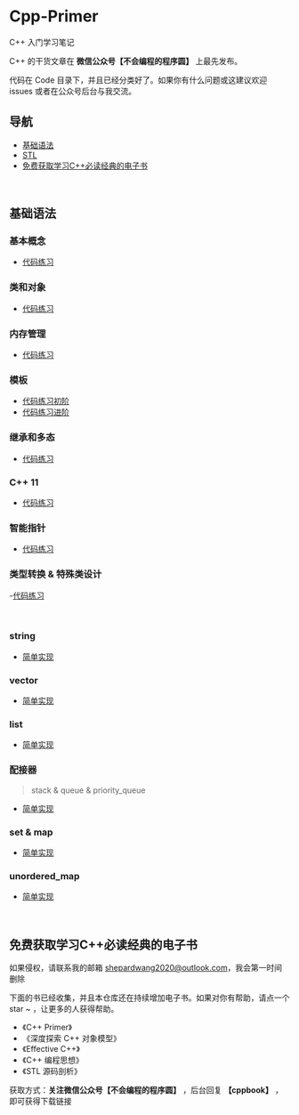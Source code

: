 # Cpp-Primer
C++ 入门学习笔记

C++ 的干货文章在 **微信公众号【不会编程的程序圆】** 上最先发布。

代码在 Code 目录下，并且已经分类好了。如果你有什么问题或这建议欢迎 issues 或者在公众号后台与我交流。


## 导航
- <a href="#level1">基础语法</a>
- <a href="level2">STL</a>
- <a href="#book">免费获取学习C++必读经典的电子书</a>

<br>

<div id="level1">

## 基础语法

### 基本概念


- [代码练习](https://github.com/hairrrrr/Cpp-Primer/tree/master/Code/Practise/01_%E5%9F%BA%E6%9C%AC%E6%A6%82%E5%BF%B5)

### 类和对象

- [代码练习](https://github.com/hairrrrr/Cpp-Primer/tree/master/Code/Practise/02_%E7%B1%BB%E5%92%8C%E5%AF%B9%E8%B1%A1)

### 内存管理

- [代码练习](https://github.com/hairrrrr/Cpp-Primer/tree/master/Code/Practise/03_%E5%86%85%E5%AD%98%E7%AE%A1%E7%90%86)

### 模板

- [代码练习初阶](https://github.com/hairrrrr/Cpp-Primer/tree/master/Code/Practise/04_%E6%A8%A1%E6%9D%BF%E5%88%9D%E9%98%B6)
- [代码练习进阶](https://github.com/hairrrrr/Cpp-Primer/tree/master/Code/Practise/09_%E6%A8%A1%E6%9D%BF%E8%BF%9B%E9%98%B6_%E6%96%87%E4%BB%B6IO)



### 继承和多态

- [代码练习](https://github.com/hairrrrr/Cpp-Primer/tree/master/Code/Practise/10_%E7%BB%A7%E6%89%BF%E5%92%8C%E5%A4%9A%E6%80%81)

### C++ 11

- [代码练习](https://github.com/hairrrrr/Cpp-Primer/tree/master/Code/Practise/13_C%2B%2B11)

### 智能指针

- [代码练习](https://github.com/hairrrrr/Cpp-Primer/tree/master/Code/Practise/14_%E6%99%BA%E8%83%BD%E6%8C%87%E9%92%88)

### 类型转换 & 特殊类设计

-[代码练习](https://github.com/hairrrrr/Cpp-Primer/tree/master/Code/Practise/15_%E7%B1%BB%E5%9E%8B%E8%BD%AC%E6%8D%A2%26%E7%89%B9%E6%AE%8A%E7%B1%BB%E8%AE%BE%E8%AE%A1)

</div>

<br>

<div id="#level2">

### string

- [简单实现](https://github.com/hairrrrr/Cpp-Primer/tree/master/Code/Practise/05_string)

### vector

- [简单实现](https://github.com/hairrrrr/Cpp-Primer/tree/master/Code/Practise/06_vector)

### list

- [简单实现](https://github.com/hairrrrr/Cpp-Primer/tree/master/Code/Practise/07_list)

### 配接器

>stack & queue & priority_queue
>

- [简单实现](https://github.com/hairrrrr/Cpp-Primer/tree/master/Code/Practise/08_%E5%AE%B9%E5%99%A8%E9%80%82%E9%85%8D%E5%99%A8)

### set & map

- [简单实现](https://github.com/hairrrrr/Cpp-Primer/tree/master/Code/Practise/11_%E4%BA%8C%E5%8F%89%E6%A0%91%E8%BF%9B%E9%98%B6)

### unordered_map

- [简单实现](https://github.com/hairrrrr/Cpp-Primer/tree/master/Code/Practise/12_%E5%93%88%E5%B8%8C/02)

</div>


<br>

<div id="book">

## 免费获取学习C++必读经典的电子书

如果侵权，请联系我的邮箱 shepardwang2020@outlook.com，我会第一时间删除

下面的书已经收集，并且本仓库还在持续增加电子书。如果对你有帮助，请点一个 star ~ ，让更多的人获得帮助。

- 《C++ Primer》
- 《深度探索 C++ 对象模型》
- 《Effective C++》
- 《C++ 编程思想》
- 《STL 源码剖析》


获取方式：**关注微信公众号【不会编程的程序圆】** ，后台回复  **【cppbook】** ，即可获得下载链接

</div>